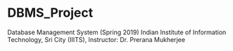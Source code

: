 # DBMS_Project
Database Management System (Spring 2019) Indian Institute of Information Technology, Sri City (IIITS), Instructor: Dr. Prerana Mukherjee
